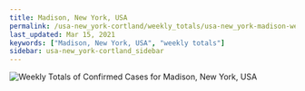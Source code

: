 ```yaml
---
title: Madison, New York, USA
permalink: /usa-new_york-cortland/weekly_totals/usa-new_york-madison-weekly_totals.html
last_updated: Mar 15, 2021
keywords: ["Madison, New York, USA", "weekly totals"]
sidebar: usa-new_york-cortland_sidebar
---
```


![Weekly Totals of Confirmed Cases for Madison, New York, USA](/covid_tracker/images/graphs/usa-new_york-madison-weekly_totals_graph.png)
